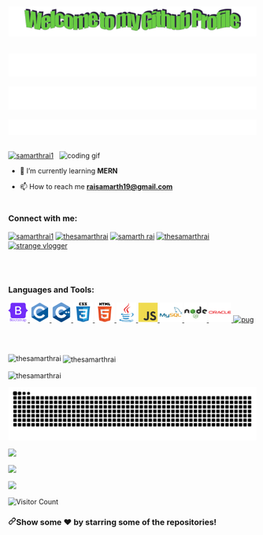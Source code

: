 <img src="Untitled design.png" style="max-width: 100%;" alt="Welcome to my Github Profile" />
  <br />
  <br />

![logo](https://github.com/thesamarthrai/thesamarthrai/blob/master/banner.svg)
<br><br>
![Coder logo](https://github.com/thesamarthrai/thesamarthrai/blob/master/coder.svg)<br><br>
![Thanks message](https://github.com/thesamarthrai/thesamarthrai/blob/master/thanks.svg)<br><br>

<img align="right" alt="coding gif" width="400" src="https://media.giphy.com/media/RbDKaczqWovIugyJmW/giphy.gif">

<p align="left"> <a href="https://twitter.com/samarthrai1" target="blank"><img src="https://img.shields.io/twitter/follow/samarthrai1?logo=twitter&style=for-the-badge" alt="samarthrai1"/></a> </p>

- 🌱 I’m currently learning **MERN**

- 📫 How to reach me **raisamarth19@gmail.com**<br><br>

<h3 align="left">Connect with me:</h3>
<p align="left">
<a href="https://twitter.com/samarthrai1" target="blank"><img align="center" src="https://raw.githubusercontent.com/rahuldkjain/github-profile-readme-generator/master/src/images/icons/Social/twitter.svg" alt="samarthrai1" height="30" width="40" /></a>
<a href="https://linkedin.com/in/thesamarthrai" target="blank"><img align="center" src="https://raw.githubusercontent.com/rahuldkjain/github-profile-readme-generator/master/src/images/icons/Social/linked-in-alt.svg" alt="thesamarthrai" height="30" width="40" /></a>
<a href="https://fb.com/samarth rai" target="blank"><img align="center" src="https://raw.githubusercontent.com/rahuldkjain/github-profile-readme-generator/master/src/images/icons/Social/facebook.svg" alt="samarth rai" height="30" width="40" /></a>
<a href="https://instagram.com/thesamarthrai" target="blank"><img align="center" src="https://raw.githubusercontent.com/rahuldkjain/github-profile-readme-generator/master/src/images/icons/Social/instagram.svg" alt="thesamarthrai" height="30" width="40" /></a>
<a href="https://www.youtube.com/c/strange vlogger" target="blank"><img align="center" src="https://raw.githubusercontent.com/rahuldkjain/github-profile-readme-generator/master/src/images/icons/Social/youtube.svg" alt="strange vlogger" height="30" width="40" /></a>
<!-- <a href="https://www.codechef.com/users/thesamarthrai" target="blank"><img align="center" src="https://cdn.jsdelivr.net/npm/simple-icons@3.1.0/icons/codechef.svg" alt="thesamarthrai" height="30" width="40" /></a>
<a href="https://www.hackerrank.com/samarth rai" target="blank"><img align="center" src="https://raw.githubusercontent.com/rahuldkjain/github-profile-readme-generator/master/src/images/icons/Social/hackerrank.svg" alt="samarth rai" height="30" width="40" /></a>
<a href="https://www.leetcode.com/raisamarth19" target="blank"><img align="center" src="https://raw.githubusercontent.com/rahuldkjain/github-profile-readme-generator/master/src/images/icons/Social/leet-code.svg" alt="raisamarth19" height="30" width="40" /></a>
<a href="https://www.hackerearth.com/@raisamarth19" target="blank"><img align="center" src="https://raw.githubusercontent.com/rahuldkjain/github-profile-readme-generator/master/src/images/icons/Social/hackerearth.svg" alt="@raisamarth19" height="30" width="40" /></a> -->
</p><br><br>

<h3 align="left">Languages and Tools:</h3>
<p align="left"> <a href="https://getbootstrap.com" target="_blank" rel="noreferrer"> <img src="https://raw.githubusercontent.com/devicons/devicon/master/icons/bootstrap/bootstrap-plain-wordmark.svg" alt="bootstrap" width="40" height="40"/> </a> <a href="https://www.cprogramming.com/" target="_blank" rel="noreferrer"> <img src="https://raw.githubusercontent.com/devicons/devicon/master/icons/c/c-original.svg" alt="c" width="40" height="40"/> </a> <a href="https://www.w3schools.com/cpp/" target="_blank" rel="noreferrer"> <img src="https://raw.githubusercontent.com/devicons/devicon/master/icons/cplusplus/cplusplus-original.svg" alt="cplusplus" width="40" height="40"/> </a> <a href="https://www.w3schools.com/css/" target="_blank" rel="noreferrer"> <img src="https://raw.githubusercontent.com/devicons/devicon/master/icons/css3/css3-original-wordmark.svg" alt="css3" width="40" height="40"/> </a> <a href="https://www.w3.org/html/" target="_blank" rel="noreferrer"> <img src="https://raw.githubusercontent.com/devicons/devicon/master/icons/html5/html5-original-wordmark.svg" alt="html5" width="40" height="40"/> </a> <a href="https://www.java.com" target="_blank" rel="noreferrer"> <img src="https://raw.githubusercontent.com/devicons/devicon/master/icons/java/java-original.svg" alt="java" width="40" height="40"/> </a> <a href="https://developer.mozilla.org/en-US/docs/Web/JavaScript" target="_blank" rel="noreferrer"> <img src="https://raw.githubusercontent.com/devicons/devicon/master/icons/javascript/javascript-original.svg" alt="javascript" width="40" height="40"/> </a> <a href="https://www.mysql.com/" target="_blank" rel="noreferrer"> <img src="https://raw.githubusercontent.com/devicons/devicon/master/icons/mysql/mysql-original-wordmark.svg" alt="mysql" width="46" height="40"/> </a> <a href="https://nodejs.org" target="_blank" rel="noreferrer"> <img src="https://raw.githubusercontent.com/devicons/devicon/master/icons/nodejs/nodejs-original-wordmark.svg" alt="nodejs" width="46" height="40"/> </a> <a href="https://www.oracle.com/" target="_blank" rel="noreferrer"> <img src="https://raw.githubusercontent.com/devicons/devicon/master/icons/oracle/oracle-original.svg" alt="oracle" width="46" height="40"/> </a> <a href="https://pugjs.org" target="_blank" rel="noreferrer"> <img src="https://cdn.worldvectorlogo.com/logos/pug.svg" alt="pug" width="46" height="40"/> </a> </p><br><br>

<p><img align="left" src="https://github-readme-stats.vercel.app/api/top-langs?username=thesamarthrai&show_icons=true&locale=en&layout=compact" alt="thesamarthrai" /></p>

<p>&nbsp;<img align="center" src="https://github-readme-stats.vercel.app/api?username=thesamarthrai&show_icons=true&locale=en" alt="thesamarthrai" /></p>

<p><img align="center" src="https://github-readme-streak-stats.herokuapp.com/?user=thesamarthrai&" alt="thesamarthrai" /></p>

![Snake animation](https://github.com/thesamarthrai/thesamarthrai/blob/output/github-snake-dark.svg)

![](https://github-profile-trophy.vercel.app/?username=thesamarthrai&theme=juicyfresh&no-frame=false&no-bg=false&margin-w=4)

<p align="center" dir="auto"> 

![](https://github-contributor-stats.vercel.app/api?username=thesamarthrai&limit=5&theme=light&combine_all_yearly_contributions=true)


</p>

![](https://quotes-github-readme.vercel.app/api?type=horizontal&theme=juicy)

![Visitor Count](https://profile-counter.glitch.me/{thesamarthrai}/count.svg)

<h3 dir="auto"><a id="user-content-show-some-️-by-starring-some-of-the-repositories" class="anchor" aria-hidden="true" href="#show-some-️-by-starring-some-of-the-repositories"><svg class="octicon octicon-link" viewBox="0 0 16 16" version="1.1" width="16" height="16" aria-hidden="true"><path d="m7.775 3.275 1.25-1.25a3.5 3.5 0 1 1 4.95 4.95l-2.5 2.5a3.5 3.5 0 0 1-4.95 0 .751.751 0 0 1 .018-1.042.751.751 0 0 1 1.042-.018 1.998 1.998 0 0 0 2.83 0l2.5-2.5a2.002 2.002 0 0 0-2.83-2.83l-1.25 1.25a.751.751 0 0 1-1.042-.018.751.751 0 0 1-.018-1.042Zm-4.69 9.64a1.998 1.998 0 0 0 2.83 0l1.25-1.25a.751.751 0 0 1 1.042.018.751.751 0 0 1 .018 1.042l-1.25 1.25a3.5 3.5 0 1 1-4.95-4.95l2.5-2.5a3.5 3.5 0 0 1 4.95 0 .751.751 0 0 1-.018 1.042.751.751 0 0 1-1.042.018 1.998 1.998 0 0 0-2.83 0l-2.5 2.5a1.998 1.998 0 0 0 0 2.83Z"></path></svg></a>Show some <g-emoji class="g-emoji" alias="heart" fallback-src="https://github.githubassets.com/images/icons/emoji/unicode/2764.png">❤️</g-emoji> by starring some of the repositories!</h3>

